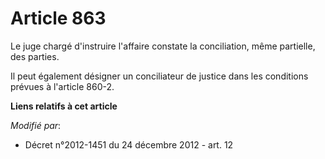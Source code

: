 # Article 863

Le juge chargé d'instruire l'affaire constate la conciliation, même partielle, des parties.

Il peut également désigner un conciliateur de justice dans les conditions prévues à l'article 860-2.

**Liens relatifs à cet article**

_Modifié par_:

  - Décret n°2012-1451 du 24 décembre 2012 - art. 12
